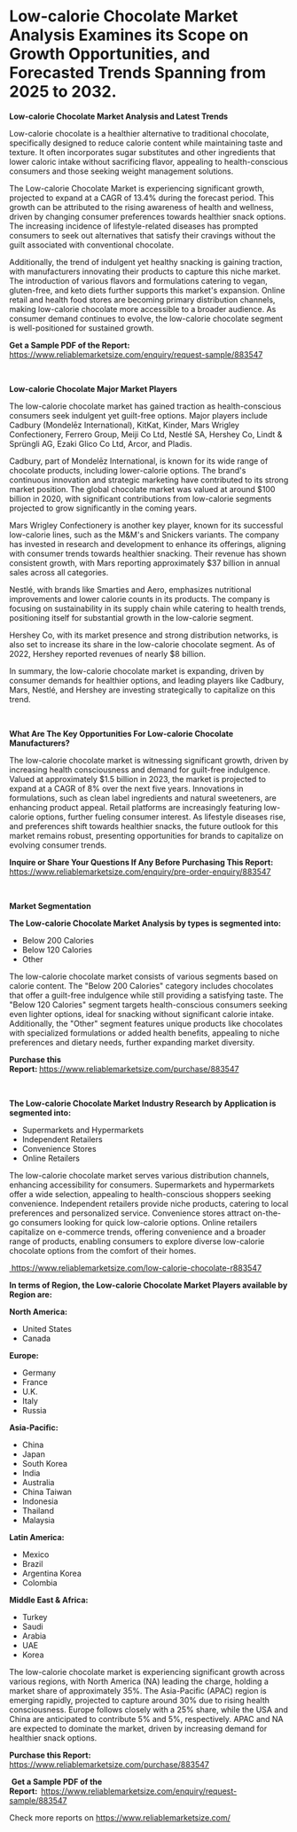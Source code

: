 <p><h1>Low-calorie Chocolate Market Analysis Examines its Scope on Growth Opportunities, and Forecasted Trends Spanning from 2025 to 2032.</h1></p><p><strong>Low-calorie Chocolate Market Analysis and Latest Trends</strong></p>
<p><p>Low-calorie chocolate is a healthier alternative to traditional chocolate, specifically designed to reduce calorie content while maintaining taste and texture. It often incorporates sugar substitutes and other ingredients that lower caloric intake without sacrificing flavor, appealing to health-conscious consumers and those seeking weight management solutions. </p><p>The Low-calorie Chocolate Market is experiencing significant growth, projected to expand at a CAGR of 13.4% during the forecast period. This growth can be attributed to the rising awareness of health and wellness, driven by changing consumer preferences towards healthier snack options. The increasing incidence of lifestyle-related diseases has prompted consumers to seek out alternatives that satisfy their cravings without the guilt associated with conventional chocolate.</p><p>Additionally, the trend of indulgent yet healthy snacking is gaining traction, with manufacturers innovating their products to capture this niche market. The introduction of various flavors and formulations catering to vegan, gluten-free, and keto diets further supports this market's expansion. Online retail and health food stores are becoming primary distribution channels, making low-calorie chocolate more accessible to a broader audience. As consumer demand continues to evolve, the low-calorie chocolate segment is well-positioned for sustained growth.</p></p>
<p><strong>Get a Sample PDF of the Report:&nbsp;</strong> <a href="https://www.reliablemarketsize.com/enquiry/request-sample/883547?utm_campaign=3456&utm_medium=2&utm_source=Github&utm_content=ia&utm_term=07042025&utm_id=low-calorie-chocolate">https://www.reliablemarketsize.com/enquiry/request-sample/883547</a></p>
<p>&nbsp;</p>
<p><strong>Low-calorie Chocolate Major Market Players</strong></p>
<p><p>The low-calorie chocolate market has gained traction as health-conscious consumers seek indulgent yet guilt-free options. Major players include Cadbury (Mondelēz International), KitKat, Kinder, Mars Wrigley Confectionery, Ferrero Group, Meiji Co Ltd, Nestlé SA, Hershey Co, Lindt & Sprüngli AG, Ezaki Glico Co Ltd, Arcor, and Pladis.</p><p>Cadbury, part of Mondelēz International, is known for its wide range of chocolate products, including lower-calorie options. The brand's continuous innovation and strategic marketing have contributed to its strong market position. The global chocolate market was valued at around $100 billion in 2020, with significant contributions from low-calorie segments projected to grow significantly in the coming years.</p><p>Mars Wrigley Confectionery is another key player, known for its successful low-calorie lines, such as the M&M's and Snickers variants. The company has invested in research and development to enhance its offerings, aligning with consumer trends towards healthier snacking. Their revenue has shown consistent growth, with Mars reporting approximately $37 billion in annual sales across all categories.</p><p>Nestlé, with brands like Smarties and Aero, emphasizes nutritional improvements and lower calorie counts in its products. The company is focusing on sustainability in its supply chain while catering to health trends, positioning itself for substantial growth in the low-calorie segment.</p><p>Hershey Co, with its market presence and strong distribution networks, is also set to increase its share in the low-calorie chocolate segment. As of 2022, Hershey reported revenues of nearly $8 billion.</p><p>In summary, the low-calorie chocolate market is expanding, driven by consumer demands for healthier options, and leading players like Cadbury, Mars, Nestlé, and Hershey are investing strategically to capitalize on this trend.</p></p>
<p>&nbsp;</p>
<p><strong>What Are The Key Opportunities For Low-calorie Chocolate Manufacturers?</strong></p>
<p><p>The low-calorie chocolate market is witnessing significant growth, driven by increasing health consciousness and demand for guilt-free indulgence. Valued at approximately $1.5 billion in 2023, the market is projected to expand at a CAGR of 8% over the next five years. Innovations in formulations, such as clean label ingredients and natural sweeteners, are enhancing product appeal. Retail platforms are increasingly featuring low-calorie options, further fueling consumer interest. As lifestyle diseases rise, and preferences shift towards healthier snacks, the future outlook for this market remains robust, presenting opportunities for brands to capitalize on evolving consumer trends.</p></p>
<p><strong>Inquire or Share Your Questions If Any Before Purchasing This Report:</strong> <a href="https://www.reliablemarketsize.com/enquiry/pre-order-enquiry/883547?utm_campaign=3456&utm_medium=2&utm_source=Github&utm_content=ia&utm_term=07042025&utm_id=low-calorie-chocolate">https://www.reliablemarketsize.com/enquiry/pre-order-enquiry/883547</a></p>
<p>&nbsp;</p>
<p><strong>Market Segmentation</strong></p>
<p><strong>The Low-calorie Chocolate Market Analysis by types is segmented into:</strong></p>
<p><ul><li>Below 200 Calories</li><li>Below 120 Calories</li><li>Other</li></ul></p>
<p><p>The low-calorie chocolate market consists of various segments based on calorie content. The "Below 200 Calories" category includes chocolates that offer a guilt-free indulgence while still providing a satisfying taste. The "Below 120 Calories" segment targets health-conscious consumers seeking even lighter options, ideal for snacking without significant calorie intake. Additionally, the "Other" segment features unique products like chocolates with specialized formulations or added health benefits, appealing to niche preferences and dietary needs, further expanding market diversity.</p></p>
<p><strong>Purchase this Report:&nbsp;</strong><a href="https://www.reliablemarketsize.com/purchase/883547?utm_campaign=3456&utm_medium=2&utm_source=Github&utm_content=ia&utm_term=07042025&utm_id=low-calorie-chocolate">https://www.reliablemarketsize.com/purchase/883547</a></p>
<p>&nbsp;</p>
<p><strong>The Low-calorie Chocolate Market Industry Research by Application is segmented into:</strong></p>
<p><ul><li>Supermarkets and Hypermarkets</li><li>Independent Retailers</li><li>Convenience Stores</li><li>Online Retailers</li></ul></p>
<p><p>The low-calorie chocolate market serves various distribution channels, enhancing accessibility for consumers. Supermarkets and hypermarkets offer a wide selection, appealing to health-conscious shoppers seeking convenience. Independent retailers provide niche products, catering to local preferences and personalized service. Convenience stores attract on-the-go consumers looking for quick low-calorie options. Online retailers capitalize on e-commerce trends, offering convenience and a broader range of products, enabling consumers to explore diverse low-calorie chocolate options from the comfort of their homes.</p></p>
<p><a href="https://www.reliablemarketsize.com/low-calorie-chocolate-r883547?utm_campaign=3456&utm_medium=2&utm_source=Github&utm_content=ia&utm_term=07042025&utm_id=low-calorie-chocolate">&nbsp;https://www.reliablemarketsize.com/low-calorie-chocolate-r883547</a></p>
<p><strong>In terms of Region, the Low-calorie Chocolate Market Players available by Region are:</strong></p>
<p>
    <p> <strong> North America: </strong>
        <ul>
            <li>United States</li>
            <li>Canada</li>
        </ul>
        </p> 
    <p> <strong> Europe: </strong>
        <ul>
            <li>Germany</li>
            <li>France</li>
            <li>U.K.</li>
            <li>Italy</li>
            <li>Russia</li>
        </ul>
        </p> 
    <p> <strong> Asia-Pacific: </strong>
        <ul>
            <li>China</li>
            <li>Japan</li>
            <li>South Korea</li>
            <li>India</li>
            <li>Australia</li>
            <li>China Taiwan</li>
            <li>Indonesia</li>
            <li>Thailand</li>
            <li>Malaysia</li>
        </ul>
        </p> 
    <p> <strong> Latin America: </strong>
        <ul>
            <li>Mexico</li>
            <li>Brazil</li>
            <li>Argentina Korea</li>
            <li>Colombia</li>
        </ul>
        </p> 
    <p> <strong> Middle East & Africa: </strong>
        <ul>
            <li>Turkey</li>
            <li>Saudi</li>
            <li>Arabia</li>
            <li>UAE</li>
            <li>Korea</li>
        </ul>
    </p>
    </p>
<p><p>The low-calorie chocolate market is experiencing significant growth across various regions, with North America (NA) leading the charge, holding a market share of approximately 35%. The Asia-Pacific (APAC) region is emerging rapidly, projected to capture around 30% due to rising health consciousness. Europe follows closely with a 25% share, while the USA and China are anticipated to contribute 5% and 5%, respectively. APAC and NA are expected to dominate the market, driven by increasing demand for healthier snack options.</p></p>
<p><strong>Purchase this Report: </strong><a href="https://www.reliablemarketsize.com/purchase/883547?utm_campaign=3456&utm_medium=2&utm_source=Github&utm_content=ia&utm_term=07042025&utm_id=low-calorie-chocolate">https://www.reliablemarketsize.com/purchase/883547</a></p>
<p>&nbsp;<strong>Get a Sample PDF of the Report:&nbsp;&nbsp;</strong><a href="https://www.reliablemarketsize.com/enquiry/request-sample/883547?utm_campaign=3456&utm_medium=2&utm_source=Github&utm_content=ia&utm_term=07042025&utm_id=low-calorie-chocolate">https://www.reliablemarketsize.com/enquiry/request-sample/883547</a></p>
<p><strong></strong></p>
<p>Check more reports on <a href="https://www.reliablemarketsize.com/?utm_campaign=3456&utm_medium=2&utm_source=Github&utm_content=ia&utm_term=07042025&utm_id=low-calorie-chocolate">https://www.reliablemarketsize.com/</a></p>